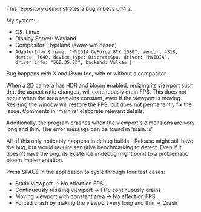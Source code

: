 This repository demonstrates a bug in bevy 0.14.2.

My system:
- OS: Linux
- Display Server: Wayland
- Compositor: Hyprland (sway-wm based)
- `AdapterInfo { name: "NVIDIA GeForce GTX 1080", vendor: 4318, device: 7040, device_type: DiscreteGpu, driver: "NVIDIA", driver_info: "560.35.03", backend: Vulkan }`

Bug happens with X and i3wm too, with or without a compositor.

When a 2D camera has HDR and bloom enabled, resizing its viewport
such that the aspect ratio changes, will continuously drain FPS.
This does not occur when the area remains constant, even if the
viewport is moving.
Resizing the window will restore the FPS, but does not
permanently fix the issue.
Comments in 'main.rs' elaborate relevant details.

Additionally, the program crashes when the viewport's dimensions
are very long and thin. The error message can be found in
'main.rs'.

All of this only noticably happens in debug builds - Release
might still have the bug, but would require sensitive
benchmarking to detect. Even if it doesn't have the bug, its
existence in debug might point to a problematic bloom
implementation.


Press SPACE in the application to cycle through four test cases:
- Static viewport -> No effect on FPS
- Continuously resizing viewport -> FPS continuously drains
- Moving viewport with constant area -> No effect on FPS
- Forced crash by making the viewport very long and thin -> Crash
